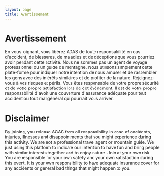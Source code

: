 ```yaml
---
layout: page
title: Avertissement
---
```


# Avertissement

En vous joignant, vous libérez AGAS de toute responsabilité en cas d'accident, de blessures, de maladies et de déceptions que vous pourriez avoir pendant cette activité. Nous ne sommes pas un agent de voyage professionnel ou un guide de montagne. Nous utilisons simplement cette plate-forme pour indiquer notre intention de nous amuser et de rassembler les gens avec des intérêts similaires et de profiter de la nature. Rejoignez-vous à vos risques et périls. Vous êtes responsable de votre propre sécurité et de votre propre satisfaction lors de cet événement. Il est de votre propre responsabilité d'avoir une couverture d'assurance adéquate pour tout accident ou tout mal général qui pourrait vous arriver.

# Disclaimer

By joining, you release AGAS from all responsibility in case of accidents, injuries, illnesses and disappointments that you might experience during this activity. We are not a professional travel agent or mountain guide. We just using this platform to indicate our intention to have fun and bring people with similar interests together and to enjoy nature. Join at your own risk. You are responsible for your own safety and your own satisfaction during this event. It is your own responsibility to have adequate insurance cover for any accidents or general bad things that might happen to you.

